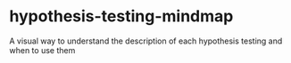 # hypothesis-testing-mindmap
A visual way to understand the description of each hypothesis testing and when to use them
